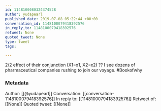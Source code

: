 ```yaml
---
id: 1148100080324374528
author: yudapearl
published_date: 2019-07-08 05:22:44 +00:00
conversation_id: 1148100079418392576
in_reply_to: 1148100079418392576
retweet: None
quoted_tweet: None
type: tweet
tags:

---
```


2/2 effect of their conjunction (X1=x1, X2=x2) ??
I see dozens of pharmaceutical companies rushing to join our voyage. #Bookofwhy

### Metadata

Author: [[@yudapearl]]
Conversation: [[conversation-1148100079418392576]]
In reply to: [[1148100079418392576]]
Retweet of: [[None]]
Quoted tweet: [[None]]
